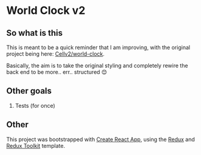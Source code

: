 
# World Clock v2

## So what is this

This is meant to be a quick reminder that I am improving, with the original project being here: [Cellv2/world-clock](https://github.com/Cellv2/world-clock).

Basically, the aim is to take the original styling and completely rewire the back end to be more.. err.. structured 😊

## Other goals

1) Tests (for once)

## Other

This project was bootstrapped with [Create React App](https://github.com/facebook/create-react-app), using the [Redux](https://redux.js.org/) and [Redux Toolkit](https://redux-toolkit.js.org/) template.
